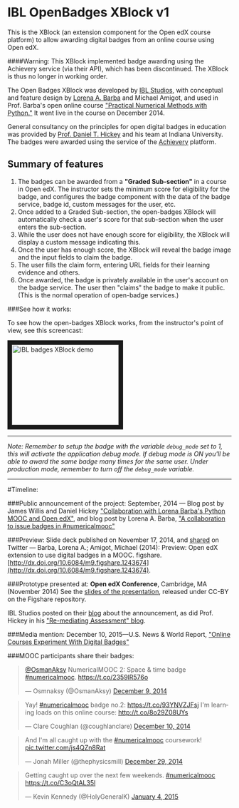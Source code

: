 IBL OpenBadges XBlock v1
=============

This is the XBlock (an extension component for the Open edX course platform) to allow awarding digital badges from an online course using Open edX. 

####Warning: This XBlock implemented badge awarding using the Achievery service (via their API), which has been discontinued. The XBlock is thus no longer in working order.

The Open Badges XBlock was developed by [IBL Studios](http://iblstudios.com/), with conceptual and feature design by [Lorena A. Barba](http://lorenabarba.com/) and Michael Amigot, and used in Prof. Barba's open online course ["Practical Numerical Methods with Python."](http://openedx.seas.gwu.edu/courses/GW/MAE6286/2014_fall/about) It went live in the course on December 2014.

General consultancy on the principles for open digital badges in education was provided by [Prof. Daniel T. Hickey](http://remediatingassessment.blogspot.com/) and his team at Indiana University. The badges were awarded using the service of the [Achievery](http://achievery.com/) platform. 

## Summary of features

1. The badges can be awarded from a **"Graded Sub-section"** in a course in Open edX. The instructor sets the minimum score for eligibility for the badge, and configures the badge component with the data of the badge service, badge id, custom messages for the user, etc.
2. Once added to a Graded Sub-section, the open-badges XBlock will automatically check a user's score for that sub-section when the user enters the sub-section.
3. While the user does not have enough score for eligibility, the XBlock will display a custom message indicating this.
4. Once the user has enough score, the XBlock will reveal the badge image and the input fields to claim the badge.
5. The user fills the claim form, entering URL fields for their learning evidence and others.
6. Once awarded, the badge is privately available in the user's account on the badge service. The user then "claims" the badge to make it public. (This is the normal operation of open-badge services.)

###See how it works:

To see how the open-badges XBlock works, from the instructor's point of view, see this screencast:

<a href="http://www.youtube.com/watch?feature=player_embedded&v=QNAgxQu1OYw
" target="_blank"><img src="http://img.youtube.com/vi/QNAgxQu1OYw/0.jpg" 
alt="IBL badges XBlock demo" width="240" height="180" border="10" /></a>


---

_Note: Remember to setup the badge with the variable `debug_mode` set to 1,
this will activate the application debug mode. If debug mode is ON you'll be able to 
award the same badge many times for the same user. Under production mode, remember
to turn off the `debug_mode` variable._

---
#Timeline:

###Public announcement of the project:
September, 2014 — Blog post by James Willis and Daniel Hickey ["Collaboration with Lorena Barba's Python MOOC and Open edX"](http://remediatingassessment.blogspot.com/2014/09/collaboration-with-lorena-barbas-python.html), and blog post by Lorena A. Barba, ["A collaboration to issue badges in #numericalmooc"](http://lorenabarba.com/blog/a-collaboration-to-issue-badges-in-numericalmooc/)

###Preview:
Slide deck published on November 17, 2014, and [shared](https://twitter.com/lorenaabarba/status/534390502930796544) on Twitter — Barba, Lorena A.; Amigot, Michael (2014): Preview: Open edX extension to use digital badges in a MOOC. figshare. [http://dx.doi.org/10.6084/m9.figshare.1243674](http://dx.doi.org/10.6084/m9.figshare.1243674).


###Prototype presented at:
**Open edX Conference**, Cambridge, MA (November 2014)
See the [slides of the presentation](http://dx.doi.org/10.6084/m9.figshare.1252211), released under CC-BY on the Figshare repository.

IBL Studios posted on their [blog](http://iblstudios.com/first-integration-of-open-badges-on-open-edx-supported-by-edxs-ceo/) about the announcement, as did Prof. Hickey in his ["Re-mediating Assessment" blog](http://remediatingassessment.blogspot.com/2014/11/the-first-instance-of-issuing-open.html).

###Media mention:
December 10, 2015—U.S. News & World Report, ["Online Courses Experiment With Digital Badges"](http://www.usnews.com/education/online-education/articles/2014/12/10/online-courses-experiment-with-digital-badges)

###MOOC participants share their badges:

<blockquote class="twitter-tweet" lang="en"><p lang="en" dir="ltr"><a href="https://twitter.com/OsmanAksy">@OsmanAksy</a> NumericalMOOC 2: Space &amp; time badge <a href="https://twitter.com/hashtag/numericalmooc?src=hash">#numericalmooc</a>. <a href="https://t.co/2359lR576o">https://t.co/2359lR576o</a></p>&mdash; Osmnaksy (@OsmanAksy) <a href="https://twitter.com/OsmanAksy/status/542304013832974337">December 9, 2014</a></blockquote>
<script async src="//platform.twitter.com/widgets.js" charset="utf-8"></script>

<blockquote class="twitter-tweet" lang="en"><p lang="en" dir="ltr">Yay! <a href="https://twitter.com/hashtag/numericalmooc?src=hash">#numericalmooc</a> badge no.2: <a href="https://t.co/93YNVZJFsj">https://t.co/93YNVZJFsj</a> I&#39;m learning loads on this online course: <a href="http://t.co/8o29Z08UYs">http://t.co/8o29Z08UYs</a></p>&mdash; Clare Coughlan (@coughlanclare) <a href="https://twitter.com/coughlanclare/status/542625928212647936">December 10, 2014</a></blockquote>
<script async src="//platform.twitter.com/widgets.js" charset="utf-8"></script>

<blockquote class="twitter-tweet" lang="en"><p lang="en" dir="ltr">And I&#39;m all caught up with the <a href="https://twitter.com/hashtag/numericalmooc?src=hash">#numericalmooc</a> coursework! <a href="http://t.co/js4QZn8Rat">pic.twitter.com/js4QZn8Rat</a></p>&mdash; Jonah Miller (@thephysicsmill) <a href="https://twitter.com/thephysicsmill/status/549700141062819840">December 29, 2014</a></blockquote>
<script async src="//platform.twitter.com/widgets.js" charset="utf-8"></script>

<blockquote class="twitter-tweet" lang="en"><p lang="en" dir="ltr">Getting caught up over the next few weekends. <a href="https://twitter.com/hashtag/numericalmooc?src=hash">#numericalmooc</a> <a href="https://t.co/C3oQtAL35l">https://t.co/C3oQtAL35l</a></p>&mdash; Kevin Kennedy (@HolyGeneralK) <a href="https://twitter.com/HolyGeneralK/status/551860657763934209">January 4, 2015</a></blockquote>
<script async src="//platform.twitter.com/widgets.js" charset="utf-8"></script>
